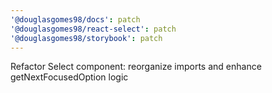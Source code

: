 ```yaml
---
'@douglasgomes98/docs': patch
'@douglasgomes98/react-select': patch
'@douglasgomes98/storybook': patch
---
```


Refactor Select component: reorganize imports and enhance getNextFocusedOption logic
